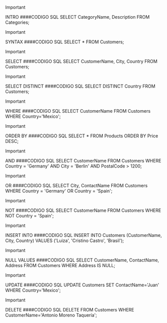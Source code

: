 > [!IMPORTANT]
> INTRO
####CODIGO SQL
SELECT CategoryName, Description FROM Categories;

> [!IMPORTANT]
> SYNTAX
####CODIGO SQL
SELECT * FROM Customers;

> [!IMPORTANT]
> SELECT
####CODIGO SQL
SELECT CustomerName, City, Country FROM Customers;

> [!IMPORTANT]
> SELECT DISTINCT
####CODIGO SQL
SELECT DISTINCT Country FROM Customers;

> [!IMPORTANT]
> WHERE
####CODIGO SQL
SELECT CustomerName FROM Customers
WHERE Country='Mexico';

> [!IMPORTANT]
> ORDER BY
####CODIGO SQL
SELECT * FROM Products
ORDER BY Price DESC;

> [!IMPORTANT]
> AND
####CODIGO SQL
SELECT CustomerName FROM Customers
WHERE Country = 'Germany'
AND City = 'Berlin'
AND PostalCode > 1200;

> [!IMPORTANT]
> OR
####CODIGO SQL
SELECT City, ContactName FROM Customers
WHERE Country = 'Germany' OR Country = 'Spain';

> [!IMPORTANT]
> NOT
####CODIGO SQL
SELECT CustomerName FROM Customers
WHERE NOT Country = 'Spain';

> [!IMPORTANT]
> INSERT INTO
####CODIGO SQL
INSERT INTO Customers (CustomerName, City, Country)
VALUES ('Luiza', 'Cristino Castro', 'Brasil');

> [!IMPORTANT]
> NULL VALUES
####CODIGO SQL
SELECT CustomerName, ContactName, Address
FROM Customers
WHERE Address IS NULL;

> [!IMPORTANT]
> UPDATE
####CODIGO SQL
UPDATE Customers
SET ContactName='Juan'
WHERE Country='Mexico';

> [!IMPORTANT]
> DELETE
####CODIGO SQL
DELETE FROM Customers WHERE CustomerName='Antonio Moreno Taquería';
